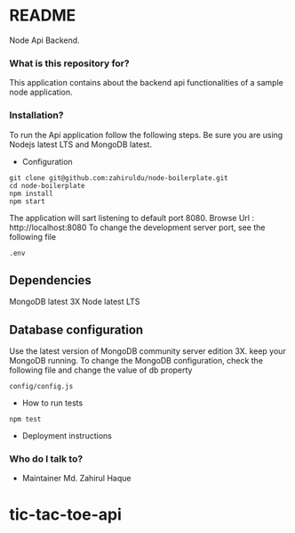 # README #

Node Api Backend.

### What is this repository for? ###

This application contains about the backend api functionalities of a sample node application.


### Installation? ###
To run the Api application follow the following steps. Be sure you are using Nodejs latest LTS and MongoDB latest.

* Configuration
```
git clone git@github.com:zahiruldu/node-boilerplate.git
cd node-boilerplate
npm install
npm start
```
The application will sart listening to default port 8080. Browse Url : http://localhost:8080
To change the development server port, see the following file

```
.env
```


## Dependencies
MongoDB latest  3X
Node latest LTS

## Database configuration
Use the latest version of MongoDB community server edition 3X.
keep your MongoDB running.
To change the MongoDB configuration, check the following file and change the value of db property
```
config/config.js
```

* How to run tests
```
npm test
```
* Deployment instructions



### Who do I talk to? ###

* Maintainer
Md. Zahirul Haque
# tic-tac-toe-api
